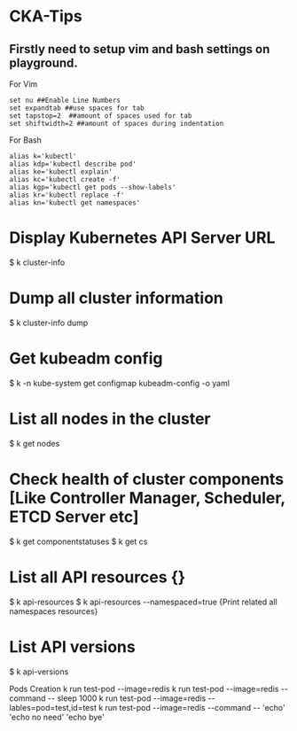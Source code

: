 # CKA-Tips


## Firstly need to setup vim and bash settings on playground. 



For Vim 
```
set nu ##Enable Line Numbers
set expandtab ##use spaces for tab
set tapstop=2  ##amount of spaces used for tab
set shiftwidth=2 ##amount of spaces during indentation
```

For Bash 
```
alias k='kubectl'
alias kdp='kubectl describe pod'
alias ke='kubectl explain'
alias kc='kubectl create -f'
alias kgp='kubectl get pods --show-labels'
alias kr='kubectl replace -f'
alias kn='kubectl get namespaces'
```


# Display Kubernetes API Server URL
$ k cluster-info

# Dump all cluster information
$ k cluster-info dump

# Get kubeadm config
$ k -n kube-system get configmap kubeadm-config -o yaml

# List all nodes in the cluster
$ k get nodes

# Check health of cluster components [Like Controller Manager, Scheduler, ETCD Server etc]
$ k get componentstatuses
$ k get cs

# List all API resources {}
$ k api-resources
$ k api-resources --namespaced=true {Print related all namespaces resources}

# List API versions
$ k api-versions


Pods Creation 
k run test-pod --image=redis 
k run test-pod --image=redis --command -- sleep 1000
k run test-pod --image=redis --lables=pod=test,id=test
k run test-pod --image=redis --command -- 'echo' 'echo no need' 'echo bye'

